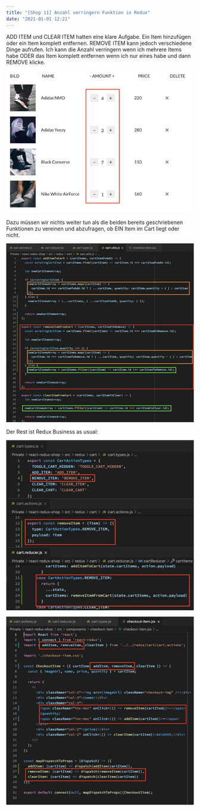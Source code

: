 ```yaml
---
title: "[Shop 11] Anzahl verringern Funktion in Redux"
date: "2021-01-01 12:21"
---
```


ADD ITEM und CLEAR ITEM hatten eine klare Aufgabe. Ein Item hinzufügen oder ein Item komplett entfernen. REMOVE ITEM kann jedoch verschiedene Dinge aufrufen. Ich kann die Anzahl verringern wenn ich mehrere Items habe ODER das Item komplett entfernen wenn ich nur eines habe und dann REMOVE klicke.

![Screenshot](../images/21-1.jpg)

Dazu müssen wir nichts weiter tun als die beiden bereits geschriebenen Funktionen zu vereinen und abzufragen, ob EIN Item im Cart liegt oder nicht.

![Screenshot](../images/21-2.jpg)

Der Rest ist Redux Business as usual:

![Screenshot](../images/21-3.jpg)

![Screenshot](../images/21-4.jpg)
